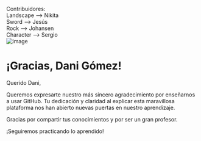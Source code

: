 Contribuidores: <br>
Landscape --> Nikita <br>
Sword --> Jesús <br>
Rock --> Johansen <br>
Character --> Sergio <br>
![image](https://github.com/user-attachments/assets/e54fb7c1-3913-4235-b41a-2a99592547b7)
<body>
    <div class="container">
        <h1>¡Gracias, Dani Gómez!</h1>
        <p>Querido Dani,</p>
        <p>Queremos expresarte nuestro más sincero agradecimiento por enseñarnos a usar GitHub. Tu dedicación y claridad al explicar esta maravillosa plataforma nos han abierto nuevas puertas en nuestro aprendizaje.</p>
        <p>Gracias por compartir tus conocimientos y por ser un gran profesor.</p>
        <div class="footer">¡Seguiremos practicando lo aprendido!</div>
    </div>
</body>
</html>

